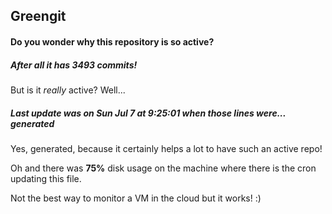 ## Greengit

#### Do you wonder why this repository is so active?

##### After all it has 3493 commits!

But is it *really* active? Well...

##### Last update was on Sun Jul 7 at 9:25:01 when those lines were... generated

Yes, generated, because it certainly helps a lot to have such an active repo!

Oh and there was **75%** disk usage on the machine
where there is the cron updating this file.

Not the best way to monitor a VM in the cloud but it works! :)
